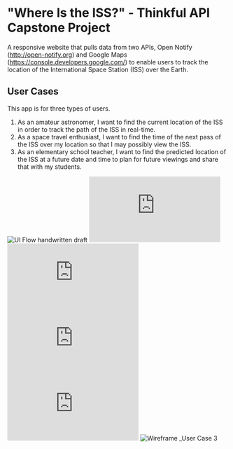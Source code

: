# "Where Is the ISS?" - Thinkful API Capstone Project
A responsive website that pulls data from two APIs, Open Notify (http://open-notify.org) and Google Maps (https://console.developers.google.com/) to enable users to track the location of the International Space Station (ISS) over the Earth.

## User Cases
This app is for three types of users.
1. As an amateur astronomer, I want to find the current location of the ISS in order to track the path of the ISS in real-time.
2. As a space travel enthusiast, I want to find the time of the next pass of the ISS over my location so that I may possibly view the ISS.
3. As an elementary school teacher, I want to find the predicted location of the ISS at a future date and time to plan for future viewings and share that with my students.

![UI Flow handwritten draft](https://github.com/KSherrell/where-is-the-iss-open-notify-api-capstone/blob/master/imgs/ui-flow.jpg)
![Wireframe _Main](https://github.com/KSherrell/where-is-the-iss-open-notify-api-capstone/blob/master/wireframe/wireframe-iss-main.pdf)
![Wireframe _User Case 1](https://github.com/KSherrell/where-is-the-iss-open-notify-api-capstone/blob/master/wireframe/wireframe-iss-user-case-1.pdf)
![Wireframe _User Case 2](https://github.com/KSherrell/where-is-the-iss-open-notify-api-capstone/blob/master/wireframe/wireframe-iss-user-case-2.pdf)
![Wireframe _User Case 3](https://github.com/KSherrell/where-is-the-iss-open-notify-api-capstone/blob/master/wireframe/wireframe-iss-user-case-3.pdf)
![Wireframe _User Case 3](wireframe/wireframe-iss-user-case-3.jpeg)

